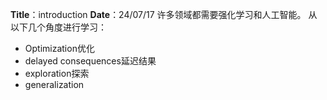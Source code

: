 **Title**：introduction
**Date**：24/07/17
许多领域都需要强化学习和人工智能。
从以下几个角度进行学习：
- Optimization优化
- delayed consequences延迟结果
- exploration探索
- generalization